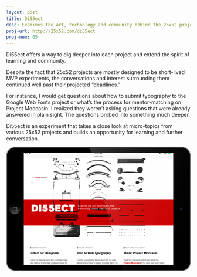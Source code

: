 ```yaml
---
layout: post
title: Di55ect 
desc: Examines the art, technology and community behind the 25x52 projects
proj-url: http://25x52.com/di55ect
proj-num: 05
---
```



Di55ect offers a way to dig deeper into each project and extend the spirit of learning and community. 

Despite the fact that 25x52 projects are mostly designed to be short-lived MVP experiments, the conversations and interest surrounding them continued well past their projected “deadlines.” 

For instance, I would get questions about how to submit typography to the Google Web Fonts project or what’s the process for mentor-matching on Project Moccasin. I realized they weren’t asking questions that were already answered in plain sight. The questions probed into something much deeper.

Di55ect is an experiment that takes a close look at micro-topics from various 25x52 projects and builds an opportunity for learning and further conversation.

![Di55ect](../images/05-h.png)

